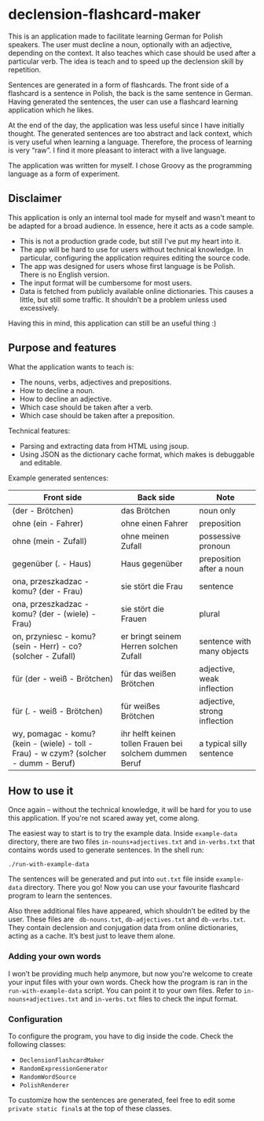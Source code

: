 # declension-flashcard-maker

This is an application made to facilitate learning German for Polish speakers. The user must decline a noun, optionally with an adjective, depending on the context. It also teaches which case should be used after a particular verb. The idea is teach and to speed up the declension skill by repetition.

Sentences are generated in a form of flashcards. The front side of a flashcard is a sentence in Polish, the back is the same sentence in German. Having generated the sentences, the user can use a flashcard learning application which he likes.

At the end of the day, the application was less useful since I have initially thought. The generated sentences are too abstract and lack context, which is very useful when learning a language. Therefore, the process of learning is very “raw”. I find it more pleasant to interact with a live language.

The application was written for myself. I chose Groovy as the programming language as a form of experiment.

## Disclaimer

This application is only an internal tool made for myself and wasn't meant to be adapted for a broad audience. In essence, here it acts as a code sample. 

* This is not a production grade code, but still I've put my heart into it.
* The app will be hard to use for users without technical knowledge. In particular, configuring the application requires editing the source code.
* The app was designed for users whose first language is be Polish. There is no English version.
* The input format will be cumbersome for most users.
* Data is fetched from publicly available online dictionaries. This causes a little, but still some traffic. It shouldn’t be a problem unless used excessively.

Having this in mind, this application can still be an useful thing :)

## Purpose and features

What the application wants to teach is:
* The nouns, verbs, adjectives and prepositions.
* How to decline a noun.
* How to decline an adjective.
* Which case should be taken after a verb.
* Which case should be taken after a preposition.

Technical features:
* Parsing and extracting data from HTML using jsoup.
* Using JSON as the dictionary cache format, which makes is debuggable and editable.

Example generated sentences:

Front side | Back side | Note
-----------|-----------|-----
(der - Brötchen) | das Brötchen | noun only
ohne (ein - Fahrer) | ohne einen Fahrer | preposition
ohne (mein - Zufall) | ohne meinen Zufall | possessive pronoun
gegenüber (. - Haus) | Haus gegenüber | preposition after a noun
ona, przeszkadzac - komu? (der - Frau) | sie stört die Frau | sentence
ona, przeszkadzac - komu? (der - (wiele) - Frau) | sie stört die Frauen | plural
on, przyniesc - komu? (sein - Herr) - co? (solcher - Zufall)  | er bringt seinem Herren solchen Zufall | sentence with many objects
für (der - weiß - Brötchen) | für das weißen Brötchen | adjective, weak inflection
für (. - weiß - Brötchen) | für weißes Brötchen | adjective, strong inflection
wy, pomagac - komu? (kein - (wiele) - toll - Frau) - w czym? (solcher - dumm - Beruf) | ihr helft keinen tollen Frauen bei solchem dummen Beruf | a typical silly sentence

## How to use it

Once again – without the technical knowledge, it will be hard for you to use this application. If you're not scared away yet, come along.

The easiest way to start is to try the example data. Inside `example-data` directory, there are two files `in-nouns+adjectives.txt` and `in-verbs.txt` that contains words used to generate sentences. In the shell run:

    ./run-with-example-data

The sentences will be generated and put into `out.txt` file inside `example-data` directory. There you go! Now you can use your favourite flashcard program to learn the sentences.

Also three additional files have appeared, which shouldn’t be edited by the user. These files are ` db-nouns.txt`, `db-adjectives.txt` and `db-verbs.txt`. They contain declension and conjugation data from online dictionaries, acting as a cache. It’s best just to leave them alone.

### Adding your own words

I won’t be providing much help anymore, but now you're welcome to create your input files with your own words. Check how the program is ran in the `run-with-example-data` script. You can point it to your own files. Refer to `in-nouns+adjectives.txt` and `in-verbs.txt` files to check the input format.

### Configuration

To configure the program, you have to dig inside the code. Check the following classes:

* `DeclensionFlashcardMaker`
* `RandomExpressionGenerator`
* `RandomWordSource`
* `PolishRenderer`

To customize how the sentences are generated, feel free to edit some `private static final`s at the top of these classes.
